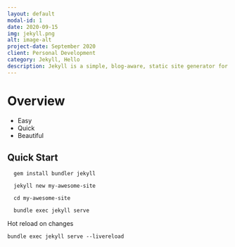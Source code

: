 ```yaml
---
layout: default
modal-id: 1
date: 2020-09-15
img: jekyll.png
alt: image-alt
project-date: September 2020
client: Personal Development
category: Jekyll, Hello
description: Jekyll is a simple, blog-aware, static site generator for personal, project, or organization sites. Written in Ruby by Tom Preston-Werner, GitHub's co-founder, it is distributed under the open source MIT license
---
```


# Overview

- Easy
- Quick
- Beautiful

## Quick Start

```terminal
  gem install bundler jekyll

  jekyll new my-awesome-site

  cd my-awesome-site

  bundle exec jekyll serve

```

Hot reload on changes
```terminal
bundle exec jekyll serve --livereload
```
